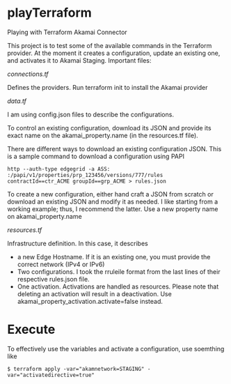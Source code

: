# playTerraform
Playing with Terraform Akamai Connector

This project is to test some of the available commands in the Terraform provider. At the moment it creates a configuration, update an existing one, and activates it to Akamai Staging. Important files:

*connections.tf*

Defines the providers. Run terraform init to install the Akamai provider

*data.tf*

I am using config.json files to describe the configurations. 

To control an existing configuration, download its JSON and provide its exact name on the akamai_property.name (in the resources.tf file).

There are different ways to download an existing configuration JSON. This is a sample command to download a configuration using PAPI

`http --auth-type edgegrid -a ASS: :/papi/v1/properties/prp_123456/versions/777/rules contractId==ctr_ACME groupId==grp_ACME > rules.json`

To create a new configuration, either hand craft a JSON from scratch or download an existing JSON and modify it as needed. I like starting from a working example; thus, I recommend the latter. Use a new property name on akamai_property.name

*resources.tf*

Infrastructure definition. In this case, it describes 
* a new Edge Hostname. If it is an existing one, you must provide the correct network (IPv4 or IPv6)
* Two configurations. I took the rruleile format from the last lines of their respective rules.json file. 
* One activation. Activations are handled as resources. Please note that deleting an activation will result in a deactivation. Use akamai_property_activation.activate=false instead.

# Execute
To effectively use the variables and activate a configuration, use soemthing like

`$ terraform apply -var="akamnetwork=STAGING" -var="activatedirective=true"`
